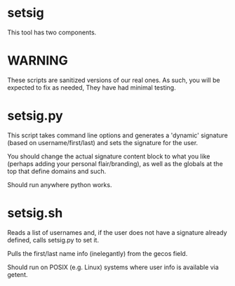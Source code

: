 

setsig
============

This tool has two components.

WARNING
=======


These scripts are sanitized versions of our real ones.
As such, you will be expected to fix as needed,
They have had minimal testing.


setsig.py
=========

This script takes command line options and generates a 'dynamic'
signature (based on username/first/last) and sets the signature
for the user.

You should change the actual signature content block to what you
like (perhaps adding your personal flair/branding), as well as
the globals at the top that define domains and such.

Should run anywhere python works.

setsig.sh
=========

Reads a list of usernames and, if the user does not have
a signature already defined, calls setsig.py to set it.

Pulls the first/last name info (inelegantly) from the gecos
field.

Should run on POSIX (e.g. Linux) systems where user info is 
available via getent.
